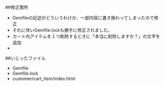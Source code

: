 ##修正箇所
* Gemfileの記述がどういうわけか、一部内容に書き換わってしまったので修正
* それに伴いGemfile.lockも勝手に修正されました。
* カート内アイテムを１つ削除するときに「本当に削除しますか？」の文字を追加
*
##いじったファイル
* Gemfile
* Gemfile.lock
* customer/cart_item/index.html
